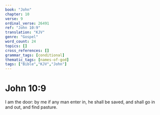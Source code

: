 ```yaml
---
book: "John"
chapter: 10
verse: 9
ordinal_verse: 26491
ref: "John 10:9"
translation: "KJV"
genre: "Gospel"
word_count: 24
topics: []
cross_references: []
grammar_tags: [conditional]
thematic_tags: [names-of-god]
tags: ["Bible","KJV","John"]
---
```


# John 10:9

I am the door: by me if any man enter in, he shall be saved, and shall go in and out, and find pasture.
